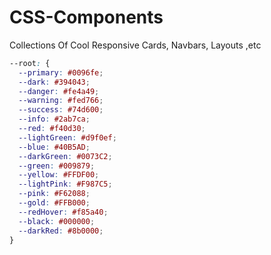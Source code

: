# CSS-Components
Collections Of Cool Responsive Cards, Navbars, Layouts ,etc

```css
--root: {
  --primary: #0096fe;
  --dark: #394043;
  --danger: #fe4a49;
  --warning: #fed766;
  --success: #74d600;
  --info: #2ab7ca;
  --red: #f40d30;
  --lightGreen: #d9f0ef;
  --blue: #40B5AD;
  --darkGreen: #0073C2;
  --green: #009879;
  --yellow: #FFDF00;
  --lightPink: #F987C5;
  --pink: #F62088;
  --gold: #FFB000;
  --redHover: #f85a40;
  --black: #000000;
  --darkRed: #8b0000;
}
```
